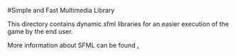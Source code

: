 #Simple and Fast Multimedia Library

This directory contains dynamic sfml libraries for an easier execution of the
game by the end user.

More information about SFML can be found <a href="https://www.sfml-dev.org/index.php" />.
